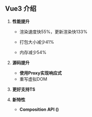 ## Vue3 介绍

1. **性能提升**

   * 渲染速度快55%，更新渲染快133%

   - 打包大小减少41%

   - 内存减少54%

2. **源码提升**

   * **使用Proxy实现响应式**

   - 重写虚拟DOM

3. **更好支持TS**

4. **新特性**
   * **Composition API ()**

